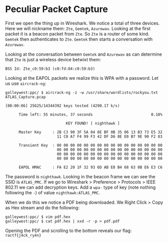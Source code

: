 # Peculiar Packet Capture

First we open the thing up in Wireshark. We notice a total of three devices. Here we will nickname them: `Zte`, `Gemtek`, `Azurewav`. Looking at the first packet it is a beacon packet from `Zte`. So `Zte` is a router of some kind. `Gemtek` then authenticates to `Zte`. `Gemtek` then starts a conversation with `Azurewav`. 

Looking at the conversation between `Gemtek` and `Azurewav` as can determine that `Zte` is just a wireless device betwixt them:

```
BSS Id: Zte_c0:59:b3 (c0:fd:84:c0:59:b3)
```

Looking at the EAPOL packets we realize this is WPA with a password. Let us use `aircrack-ng`:

```
galleywest:ppc/ $ aircrack-ng -z -w /usr/share/wordlists/rockyou.txt ATLAS_Capture.pcap

[00:00:06] 25625/14344392 keys tested (4290.17 k/s)

      Time left: 55 minutes, 37 seconds                          0.18%

                           KEY FOUND! [ nighthawk ]

      Master Key     : 2B C3 90 3F 5A 04 8E BF 0B 35 06 13 B3 73 E5 32
                       11 C0 A7 F4 99 F3 42 DF D6 8E E0 B7 9E 90 F2 83

      Transient Key  : 00 00 00 00 00 00 00 00 00 00 00 00 00 00 00 00
                       00 00 00 00 00 00 00 00 00 00 00 00 00 00 00 00
                       00 00 00 00 00 00 00 00 00 00 00 00 00 00 00 00
                       00 00 00 00 00 00 00 00 00 00 00 00 00 00 00 00

      EAPOL HMAC     : FA E2 20 1F 32 93 6D AB E8 B4 68 63 0B E6 E3 C6
```

The password is `nighthawk`. Looking in the beacon frame we can see the SSID is `ATLAS_PMC`. If we go to Wireshark > Preference > Protocols > IEEE 802.11 we can add decryption keys. Add a `wpa-` type of key (note nothing following the `-`) of value `nighthawk:ATLAS_PMC`. 

When we do this we notice a PDF being downloaded. We Right Click > Copy as Hex stream and do the following:

```
galleywest:ppc/ $ vim pdf.hex
galleywest:ppc/ $ cat pdf.hex | xxd -r -p > pdf.pdf
```

Opening the PDF and scrolling to the bottom reveals our flag: `ractf{j4ck_ry4n}`